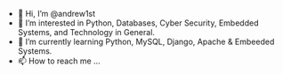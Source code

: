 - 👋 Hi, I’m @andrew1st
- 👀 I’m interested in Python, Databases, Cyber Security, Embedded Systems, and Technology in General.
- 🌱 I’m currently learning Python, MySQL, Django, Apache & Embeeded Systems.
- 📫 How to reach me ...

<!---
andrew1st/andrew1st is a ✨ special ✨ repository because its `README.md` (this file) appears on your GitHub profile.
You can click the Preview link to take a look at your changes.
--->

